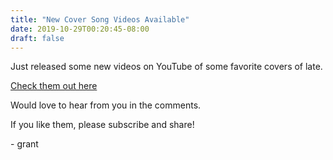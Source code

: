 ```yaml
---
title: "New Cover Song Videos Available"
date: 2019-10-29T00:20:45-08:00
draft: false
---
```


Just released some new videos on YouTube of some favorite covers of late.

[Check them out here](https://www.youtube.com/channel/UC6b_wOzvz8F-n7eIZp_EQxQ "Grant Swift YouTube Channel")

Would love to hear from you in the comments.

If you like them, please subscribe and share!

\- grant

